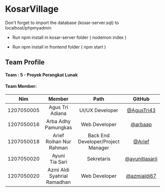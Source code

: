 # KosarVillage

Don't forget to import the database (kosar-server.sql) to localhost/phpmyadmin

- Run npm install in kosar-server folder
  ( nodemon index )

- Run npm install in frontend folder
  ( npm start )


## Team Profile

#### Team : 5 - Proyek Perangkat Lunak

#### Team Member:

| Nim |           Member            |                Path                |                       GitHub                       |
| :--------: | :-------------------------: | :--------------------------------: | :------------------------------------------------: |
| 1207050005 |       Agus Tri Adiana       |          UI/UX Developer           |     [@AgusTri43](https://github.com/AgusTri43)     |
| 1207050016 |     Arba Adhy Pamungkas     |           Web Developer            |        [@arbaap](https://github.com/arbaap)        |
| 1207050018 |   Arief Roihan Nur Rahman   | Back End Developer/Project Manager | [@Arief](https://github.com/ariefroihannurrahman)  |
| 1207050020 |       Ayuni Tia Sari        |             Sekretaris             | [@ayunitiasarii](https://github.com/ayunitiasarii) |
| 1207050020 | Azmi Aldi Syahrial Ramadhan |           Web Developer            |    [@azmialdi67](https://github.com/azmialdi67)    |

